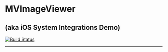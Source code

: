 # MVImageViewer
## (aka iOS System Integrations Demo)

[![Build Status](https://travis-ci.org/mvandervelden/iOSSystemIntegrationsDemo.svg?branch=v2)](https://travis-ci.org/mvandervelden/iOSSystemIntegrationsDemo)

-------------------
